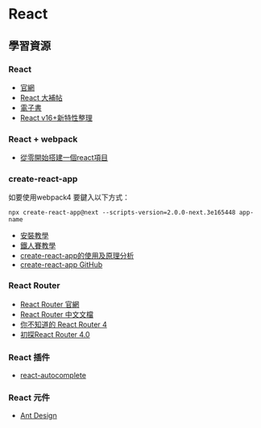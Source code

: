 # React
## 學習資源
### React
* [官網](https://reactjs.org/)
* [React 大補帖](https://5xruby.tw/en/posts/React-tip)
* [電子書](https://eyesofkids.gitbooks.io/react-basic-zh-tw/content/)
* [React v16+新特性整理](https://zhuanlan.zhihu.com/p/37347282)

### React + webpack
* [從零開始搭建一個react項目](https://hk.saowen.com/a/28409d9a045c3bca4b2fe6ab40398e288c87103bef787c7f9248c091c418f9bf)

### create-react-app
如要使用webpack4 要鍵入以下方式：
```
npx create-react-app@next --scripts-version=2.0.0-next.3e165448 app-name
```
* [安裝教學](https://segmentfault.com/a/1190000010454922)
* [鐵人賽教學](https://ithelp.ithome.com.tw/articles/10193122)
* [create-react-app的使用及原理分析](https://hk.saowen.com/a/d91e46e7c3c6a137d56fe539ee9d7f4c94255ecab8bc414da4141f56c253c07c)
* [create-react-app GitHub](https://github.com/facebook/create-react-app)

### React Router
* [React Router 官網](https://reacttraining.com/react-router/)
* [React Router 中文文檔](https://github.com/react-translate-team/react-router-CN)
* [你不知道的 React Router 4](https://www.jianshu.com/p/a364dd186c74)
* [初探React Router 4.0](https://www.jianshu.com/p/e3adc9b5f75c?utm_campaign=maleskine&utm_content=note&utm_medium=seo_notes&utm_source=recommendation)

### React 插件
* [react-autocomplete](https://github.com/reactjs/react-autocomplete)

### React 元件
* [Ant Design](https://ant.design/index-cn)